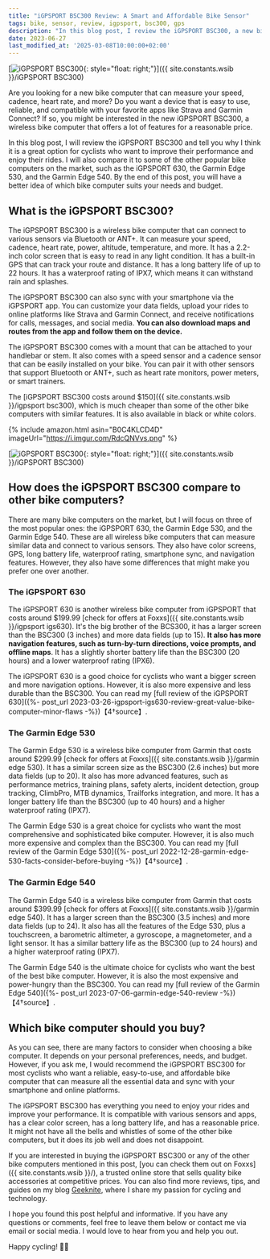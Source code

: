 ```yaml
---
title: "iGPSPORT BSC300 Review: A Smart and Affordable Bike Sensor"
tags: bike, sensor, review, igpsport, bsc300, gps
description: "In this blog post, I review the iGPSPORT BSC300, a new bike sensor that can measure speed, cadence and power. I compare it to other alternatives and show you why it's a great choice for cyclists who want to improve their performance and track their data."
date: 2023-06-27
last_modified_at: '2025-03-08T10:00:00+02:00'
---
```


[![iGPSPORT BSC300](https://i.imgur.com/RdcQNVvm.png){: style="float: right;"}]({{ site.constants.wsib }}/iGPSPORT BSC300)

Are you looking for a new bike computer that can measure your speed, cadence, heart rate, and more? Do you want a device that is easy to use, reliable, and compatible with your favorite apps like Strava and Garmin Connect? If so, you might be interested in the new iGPSPORT BSC300, a wireless bike computer that offers a lot of features for a reasonable price.

In this blog post, I will review the iGPSPORT BSC300 and tell you why I think it is a great option for cyclists who want to improve their performance and enjoy their rides. I will also compare it to some of the other popular bike computers on the market, such as the iGPSPORT 630, the Garmin Edge 530, and the Garmin Edge 540. By the end of this post, you will have a better idea of which bike computer suits your needs and budget.

## What is the iGPSPORT BSC300?

The iGPSPORT BSC300 is a wireless bike computer that can connect to various sensors via Bluetooth or ANT+. It can measure your speed, cadence, heart rate, power, altitude, temperature, and more. It has a 2.2-inch color screen that is easy to read in any light condition. It has a built-in GPS that can track your route and distance. It has a long battery life of up to 22 hours. It has a waterproof rating of IPX7, which means it can withstand rain and splashes.

The iGPSPORT BSC300 can also sync with your smartphone via the iGPSPORT app. You can customize your data fields, upload your rides to online platforms like Strava and Garmin Connect, and receive notifications for calls, messages, and social media. **You can also download maps and routes from the app and follow them on the device.**

The iGPSPORT BSC300 comes with a mount that can be attached to your handlebar or stem. It also comes with a speed sensor and a cadence sensor that can be easily installed on your bike. You can pair it with other sensors that support Bluetooth or ANT+, such as heart rate monitors, power meters, or smart trainers.

The [iGPSPORT BSC300 costs around $150]({{ site.constants.wsib }}/igpsport bsc300), which is much cheaper than some of the other bike computers with similar features. It is also available in black or white colors.

{% include amazon.html asin="B0C4KLCD4D" imageUrl="https://i.imgur.com/RdcQNVvs.png" %}

[![iGPSPORT BSC300](https://i.imgur.com/OoctZWAm.png){: style="float: right;"}]({{ site.constants.wsib }}/iGPSPORT BSC300)

## How does the iGPSPORT BSC300 compare to other bike computers?

There are many bike computers on the market, but I will focus on three of the most popular ones: the iGPSPORT 630, the Garmin Edge 530, and the Garmin Edge 540. These are all wireless bike computers that can measure similar data and connect to various sensors. They also have color screens, GPS, long battery life, waterproof rating, smartphone sync, and navigation features. However, they also have some differences that might make you prefer one over another.

### The iGPSPORT 630

The iGPSPORT 630 is another wireless bike computer from iGPSPORT that costs around $199.99 [check for offers at Foxxs]({{ site.constants.wsib }}/igpsport igs630). It's the big brother of the BCS300, it has a larger screen than the BSC300 (3 inches) and more data fields (up to 15). **It also has more navigation features, such as turn-by-turn directions, voice prompts, and offline maps**. It has a slightly shorter battery life than the BSC300 (20 hours) and a lower waterproof rating (IPX6).

The iGPSPORT 630 is a good choice for cyclists who want a bigger screen and more navigation options. However, it is also more expensive and less durable than the BSC300. You can read my [full review of the iGPSPORT 630]({%- post_url 2023-03-26-igpsport-igs630-review-great-value-bike-computer-minor-flaws -%})【4†source】.

### The Garmin Edge 530

The Garmin Edge 530 is a wireless bike computer from Garmin that costs around $299.99 [check for offers at Foxxs]({{ site.constants.wsib }}/garmin edge 530). It has a similar screen size as the BSC300 (2.6 inches) but more data fields (up to 20). It also has more advanced features, such as performance metrics, training plans, safety alerts, incident detection, group tracking, ClimbPro, MTB dynamics, Trailforks integration, and more. It has a longer battery life than the BSC300 (up to 40 hours) and a higher waterproof rating (IPX7).

The Garmin Edge 530 is a great choice for cyclists who want the most comprehensive and sophisticated bike computer. However, it is also much more expensive and complex than the BSC300. You can read my [full review of the Garmin Edge 530]({%- post_url 2022-12-28-garmin-edge-530-facts-consider-before-buying -%})【4†source】.

### The Garmin Edge 540

The Garmin Edge 540 is a wireless bike computer from Garmin that costs around $399.99 [check for offers at Foxxs]({{ site.constants.wsib }}/garmin edge 540). It has a larger screen than the BSC300 (3.5 inches) and more data fields (up to 24). It also has all the features of the Edge 530, plus a touchscreen, a barometric altimeter, a gyroscope, a magnetometer, and a light sensor. It has a similar battery life as the BSC300 (up to 24 hours) and a higher waterproof rating (IPX7).

The Garmin Edge 540 is the ultimate choice for cyclists who want the best of the best bike computer. However, it is also the most expensive and power-hungry than the BSC300. You can read my [full review of the Garmin Edge 540]({%- post_url 2023-07-06-garmin-edge-540-review -%})【4†source】.

## Which bike computer should you buy?

As you can see, there are many factors to consider when choosing a bike computer. It depends on your personal preferences, needs, and budget. However, if you ask me, I would recommend the iGPSPORT BSC300 for most cyclists who want a reliable, easy-to-use, and affordable bike computer that can measure all the essential data and sync with your smartphone and online platforms.

The iGPSPORT BSC300 has everything you need to enjoy your rides and improve your performance. It is compatible with various sensors and apps, has a clear color screen, has a long battery life, and has a reasonable price. It might not have all the bells and whistles of some of the other bike computers, but it does its job well and does not disappoint.

If you are interested in buying the iGPSPORT BSC300 or any of the other bike computers mentioned in this post, [you can check them out on Foxxs]({{ site.constants.wsib }}/), a trusted online store that sells quality bike accessories at competitive prices. You can also find more reviews, tips, and guides on my blog [Geeknite](/), where I share my passion for cycling and technology.

I hope you found this post helpful and informative. If you have any questions or comments, feel free to leave them below or contact me via email or social media. I would love to hear from you and help you out.

Happy cycling! 🚴‍♂️
